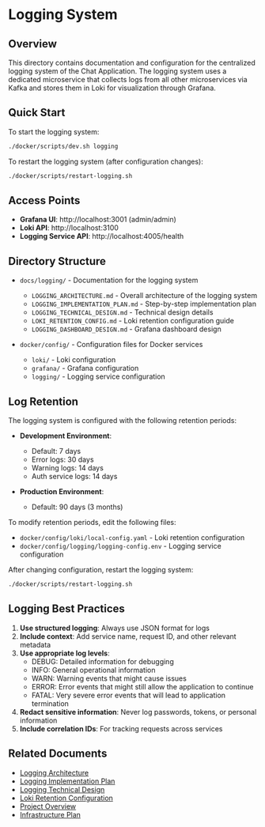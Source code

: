 # Logging System

## Overview

This directory contains documentation and configuration for the centralized logging system of the Chat Application. The logging system uses a dedicated microservice that collects logs from all other microservices via Kafka and stores them in Loki for visualization through Grafana.

## Quick Start

To start the logging system:

```bash
./docker/scripts/dev.sh logging
```

To restart the logging system (after configuration changes):

```bash
./docker/scripts/restart-logging.sh
```

## Access Points

- **Grafana UI**: http://localhost:3001 (admin/admin)
- **Loki API**: http://localhost:3100
- **Logging Service API**: http://localhost:4005/health

## Directory Structure

- `docs/logging/` - Documentation for the logging system
  - `LOGGING_ARCHITECTURE.md` - Overall architecture of the logging system
  - `LOGGING_IMPLEMENTATION_PLAN.md` - Step-by-step implementation plan
  - `LOGGING_TECHNICAL_DESIGN.md` - Technical design details
  - `LOKI_RETENTION_CONFIG.md` - Loki retention configuration guide
  - `LOGGING_DASHBOARD_DESIGN.md` - Grafana dashboard design

- `docker/config/` - Configuration files for Docker services
  - `loki/` - Loki configuration
  - `grafana/` - Grafana configuration
  - `logging/` - Logging service configuration

## Log Retention

The logging system is configured with the following retention periods:

- **Development Environment**:
  - Default: 7 days
  - Error logs: 30 days
  - Warning logs: 14 days
  - Auth service logs: 14 days

- **Production Environment**:
  - Default: 90 days (3 months)

To modify retention periods, edit the following files:
- `docker/config/loki/local-config.yaml` - Loki retention configuration
- `docker/config/logging/logging-config.env` - Logging service configuration

After changing configuration, restart the logging system:

```bash
./docker/scripts/restart-logging.sh
```

## Logging Best Practices

1. **Use structured logging**: Always use JSON format for logs
2. **Include context**: Add service name, request ID, and other relevant metadata
3. **Use appropriate log levels**:
   - DEBUG: Detailed information for debugging
   - INFO: General operational information
   - WARN: Warning events that might cause issues
   - ERROR: Error events that might still allow the application to continue
   - FATAL: Very severe error events that will lead to application termination
4. **Redact sensitive information**: Never log passwords, tokens, or personal information
5. **Include correlation IDs**: For tracking requests across services

## Related Documents

- [Logging Architecture](LOGGING_ARCHITECTURE.md)
- [Logging Implementation Plan](LOGGING_IMPLEMENTATION_PLAN.md)
- [Logging Technical Design](LOGGING_TECHNICAL_DESIGN.md)
- [Loki Retention Configuration](LOKI_RETENTION_CONFIG.md)
- [Project Overview](../project/PROJECT_OVERVIEW.md)
- [Infrastructure Plan](../infrastructure/INFRASTRUCTURE_PLAN.md)
